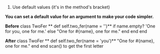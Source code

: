1. Use default values (it's in the method's bracket)

**You can set a default value for an argument to make your code simpler.**

**Before**
class TwoFer
**  def self.two_fer(name = '')**
    if name.empty?
      'One for you, one for me.'
    else
      "One for #{name}, one for me."
    end
  end
end

**After**
class TwoFer
**  def self.two_fer(name = 'you')**
    "One for #{name}, one for me."
  end
end
scan() to get the first letter 
